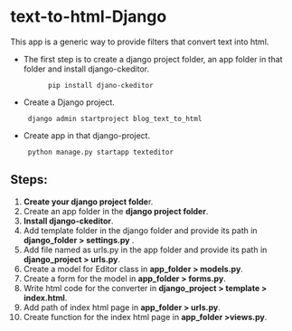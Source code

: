 # text-to-html-Django
This app is a generic way to provide filters that convert text into html.

- The first step is to create a django project folder, an app folder in that folder and install django-ckeditor.

            pip install djano-ckeditor
      
- Create a Django project.

       django admin startproject blog_text_to_html
       
- Create app in that django-project.

       python manage.py startapp texteditor
       
 ## Steps:
 
1) **Create your django project folde**r.
2) Create an app folder in the **django project folder**.
3) **Install django-ckeditor**.
4) Add template folder in the django folder and provide its path in **django_folder > settings.py** .
5) Add file named as urls.py in the app folder and provide its path in **django_project > urls.py**.
6) Create a model for Editor class in **app_folder > models.py**.
7) Create a form for the model in **app_folder > forms.py**.
8) Write html code for the converter in **django_project > template > index.html**.
9) Add path of index html page in **app_folder > urls.py**.
10) Create function for the index html page in **app_folder >views.py**.
